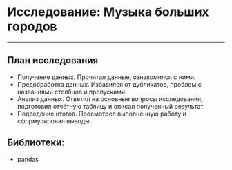 
# Исследование: Музыка больших городов

---

## План исследования
  - Получение данных. Прочитал данные, ознакомился с ними.
  - Предобработка данных. Избавился от дубликатов, проблем с названиями столбцов и пропусками.
  - Анализ данных. Ответил на основные вопросы исследования, подготовил отчётную таблицу и описал полученный результат.
  - Подведение итогов. Просмотрел выполненную работу и сформулировал выводы.

## Библиотеки:
  - pandas
